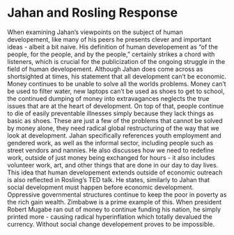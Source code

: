 # Jahan and Rosling Response

When examining Jahan’s viewpoints on the subject of human developement, like many of his peers he presents clever and important ideas - albeit a bit naive. His definition of human developement as “of the people, for the people, and by the people,” certainly strikes a chord with listeners, which is crucial for the publicization of the ongoing struggle in the field of human developement. Although Jahan does come across as shortsighted at times, his statement that all development can’t be economic. Money continues to be unable to solve all the worlds problems. Money can’t be used to filter water, new laptops can’t be used as shoes to get to school, the continued dumping of money into extravagances neglects the true issues that are at the heart of development. On top of that, people continue to die of easily preventable illnesses simply because they lack things as basic as shoes. These are just a few of the problems that cannot be solved by money alone, they need radical global restructuring of the way that we look at development. Jahan specifically references youth employment and gendered work, as well as the informal sector, including people such as street vendors and nannies. He also discusses how we need to redefine work, outside of just money being exchanged for hours - it also includes volunteer work, art, and other things that are done in our day to day lives. This idea that human developement extends outside of economic outreach is also reflected in Rosling’s TED talk. He states, similarly to Jahan that social development must happen before economic development. Oppressive governmental structures continue to keep the poor in poverty as the rich gain wealth. Zimbabwe is a prime example of this. When president Robert Mugabe ran out of money to continue funding his nation, he simply printed more - causing radical hyperinflation which totally devalued the currency. Without social change developement proves to be impossible.

